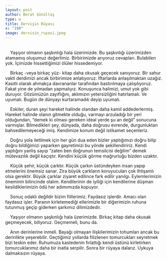 ```yaml
---
layout: post
author: Berat Gönültaş
type: w
title: Dervişin Rüyası
x: "190"
image: dervisin_ruyasi.jpeg
---
```

<br/>
&nbsp;&nbsp;&nbsp;&nbsp;Yaşıyor olmanın şaşkınlığı hala üzerimizde. Bu şaşkınlığı üzerimizden atamamış oluşumuz değerlimiz. Birbirimizde arıyoruz cevapları. Bulabilen yok. İçimizde hissettiğimizi ölüler hissedemiyor.

&nbsp;&nbsp;&nbsp;&nbsp;Birkaç -veya birkaç yüz- kitap daha okusak geçecek sanıyoruz. Bir sahur vakti derdimizi ancak birbirimize anlatıyoruz. İftarlarda anlaşılmaktan uzağız. Kasıtlı olarak ahmakça davrananlar tarafından bastırılmaya çalışılıyoruz. Fakat yine de yılmadan yapmalıyız. Konuşunca halimizi, umut yok gibi duruyor. Gözümüzün zayıflığını, aklımızın yetersizliğini hatırlamalı. Ve uyumalı. Bugün de dünyayı kurtaramadık deyip uyumalı.

&nbsp;&nbsp;&nbsp;&nbsp;Eskiler, duran şeyi hareket halinde olandan daha kamil addederlermiş. Hareket halinde olanın gitmekte olduğu, varmayı arzuladığı bir yeri olduğundan, “demek ki olması gereken ideal yerde şu an değil” sonucuna varmışlar. Bilmedikleri şey, dünyada, daha doğrusu evrende, durgunluktan bahsedilemeyeceği imiş. Kendimize konum değil istikamet seçenleriz.

&nbsp;&nbsp;&nbsp;&nbsp;Doğru yola iletilmek için her gün dua eden bizler yaptığımızı doğru bilip doğru bildiğimizi yaparken gayretimizi bu yönde şekillendiririz. Kendi yaptığını yanlış sayıp “zaten ben doğrunun temsilcisi değilim” demek mütevazılık değil kaçıştır. Kendini küçük görme mağrurluğu bizden uzaktır.

&nbsp;&nbsp;&nbsp;&nbsp;Küçük şehir, küçük çarktır. Küçük çarkın üstündeyken insan yapıp etmelerini önemsiz sanar. Zira büyük çarkların koruyucuları çok ihtişamlı olsa gerektir. Büyük çarklar ziyaret edilince fark edilir yanılgı. Eylemlerimizin öneminin bilincinde olalım. Kendilerinin de iyiliği için kendilerine düşman kesildiklerimizin ödü her adımımızda kopuyor.

&nbsp;&nbsp;&nbsp;&nbsp;Sonuç odaklı değildir bizim fiillerimiz. Faydasız işlerdir. Amacı olan faydasız işler. Paranın kirletemediği ellerimizle bir diğerimizin ruhuna tutunmuş geçip giderken şarkımız dilimizdedir.

&nbsp;&nbsp;&nbsp;&nbsp;Yaşıyor olmanın şaşkınlığı hala üzerimizde. Birkaç kitap daha okusak geçmeyecek, biliyoruz. Geçmemeli, bunu da.

&nbsp;&nbsp;&nbsp;&nbsp;Anın derinlerine inmeli. Bayağı olmayan ilişkilerimizin tohumları ancak bu derinlikte yeşerebilir. Geçtiğimiz yollarda filizlenen tomurcukları seyretmek bizi teskin eder. Ruhumuza kastedenin fırlattığı kendi üstünü kirletirken tomurcuklarımız daha bir inatla serpilir. Sonra bir rüyaya dalarız. Uykuya dalmaksızın rüyaya.
